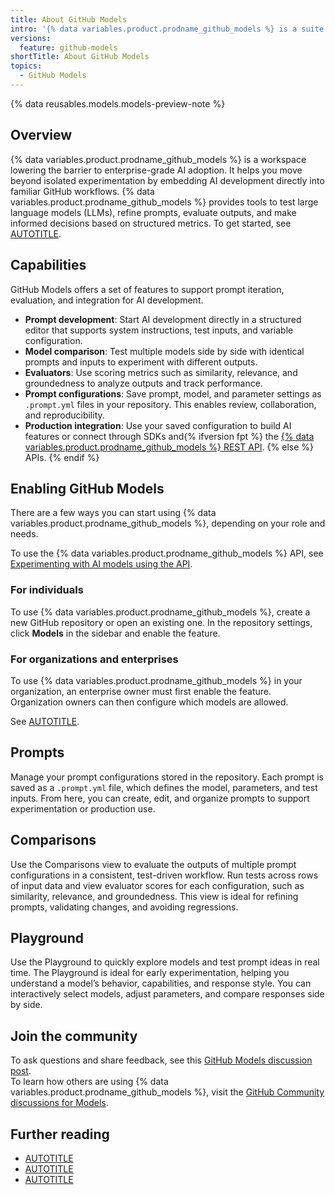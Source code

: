 ```yaml
---
title: About GitHub Models
intro: '{% data variables.product.prodname_github_models %} is a suite of developer tools that take you from AI idea to ship, including a model catalog, prompt management, and quantitative evaluations.'
versions:
  feature: github-models
shortTitle: About GitHub Models
topics:
  - GitHub Models
---
```


{% data reusables.models.models-preview-note %}

## Overview

{% data variables.product.prodname_github_models %} is a workspace lowering the barrier to enterprise-grade AI adoption. It helps you move beyond isolated experimentation by embedding AI development directly into familiar GitHub workflows. {% data variables.product.prodname_github_models %} provides tools to test large language models (LLMs), refine prompts, evaluate outputs, and make informed decisions based on structured metrics. To get started, see [AUTOTITLE](/github-models/use-github-models/optimizing-your-ai-powered-app-with-github-models).

## Capabilities

GitHub Models offers a set of features to support prompt iteration, evaluation, and integration for AI development.

* **Prompt development**: Start AI development directly in a structured editor that supports system instructions, test inputs, and variable configuration.
* **Model comparison**: Test multiple models side by side with identical prompts and inputs to experiment with different outputs.
* **Evaluators**: Use scoring metrics such as similarity, relevance, and groundedness to analyze outputs and track performance.
* **Prompt configurations**: Save prompt, model, and parameter settings as `.prompt.yml` files in your repository. This enables review, collaboration, and reproducibility.
* **Production integration**: Use your saved configuration to build AI features or connect through SDKs and{% ifversion fpt %} the [{% data variables.product.prodname_github_models %} REST API](/rest/models?apiVersion=2022-11-28). {% else %} APIs. {% endif %}

## Enabling GitHub Models

There are a few ways you can start using {% data variables.product.prodname_github_models %}, depending on your role and needs.

To use the {% data variables.product.prodname_github_models %} API, see [Experimenting with AI models using the API](/github-models/use-github-models/prototyping-with-ai-models#experimenting-with-ai-models-using-the-api).

### For individuals

To use {% data variables.product.prodname_github_models %}, create a new GitHub repository or open an existing one. In the repository settings, click **Models** in the sidebar and enable the feature.

### For organizations and enterprises

To use {% data variables.product.prodname_github_models %} in your organization, an enterprise owner must first enable the feature. Organization owners can then configure which models are allowed.

See [AUTOTITLE](/github-models/github-models-at-scale/manage-models-at-scale).

## Prompts

Manage your prompt configurations stored in the repository. Each prompt is saved as a `.prompt.yml` file, which defines the model, parameters, and test inputs. From here, you can create, edit, and organize prompts to support experimentation or production use.

## Comparisons

Use the Comparisons view to evaluate the outputs of multiple prompt configurations in a consistent, test-driven workflow. Run tests across rows of input data and view evaluator scores for each configuration, such as similarity, relevance, and groundedness. This view is ideal for refining prompts, validating changes, and avoiding regressions.

## Playground

Use the Playground to quickly explore models and test prompt ideas in real time. The Playground is ideal for early experimentation, helping you understand a model’s behavior, capabilities, and response style. You can interactively select models, adjust parameters, and compare responses side by side.

## Join the community

To ask questions and share feedback, see this [GitHub Models discussion post](https://github.com/orgs/community/discussions/159087).  
To learn how others are using {% data variables.product.prodname_github_models %}, visit the [GitHub Community discussions for Models](https://github.com/orgs/community/discussions/categories/models).

## Further reading

* [AUTOTITLE](/github-models/use-github-models/prototyping-with-ai-models)
* [AUTOTITLE](/github-models/use-github-models/optimizing-your-ai-powered-app-with-github-models)
* [AUTOTITLE](/github-models/use-github-models/evaluating-ai-models)
